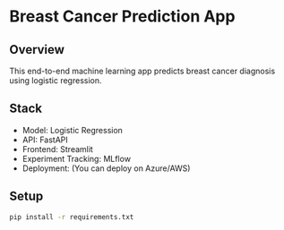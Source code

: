 # Breast Cancer Prediction App

## Overview
This end-to-end machine learning app predicts breast cancer diagnosis using logistic regression.

## Stack
- Model: Logistic Regression
- API: FastAPI
- Frontend: Streamlit
- Experiment Tracking: MLflow
- Deployment: (You can deploy on Azure/AWS)

## Setup
```bash
pip install -r requirements.txt
